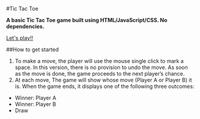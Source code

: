#Tic Tac Toe

**A basic Tic Tac Toe game built using HTML/JavaScript/CSS. No dependencies.** 

[Let's play!!](https://parthmadhvani2.github.io/tic-tac-toe/)


##How to get started
1. To make a move, the player will use the mouse single click to mark a space. In this version, there is no provision to undo the move. As soon as the move is done, the game proceeds to the next player’s chance.
2. At each move, The game will show whose move (Player A or Player B) it is. When the game ends, it displays one of the following three outcomes:

* Winner: Player A
* Winner: Player B
* Draw
